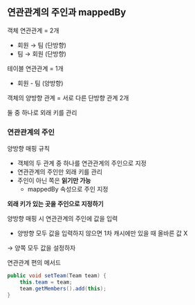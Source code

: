 ## 연관관계의 주인과 mappedBy

객체 연관관계 = 2개

- 회원 → 팀 (단방향)
- 팀 → 회원 (단방향)

테이블 연관관계 = 1개

- 회원 - 팀 (양방향)

객체의 양방향 관계 = 서로 다른 단방향 관계 2개

둘 중 하나로 외래 키를 관리

### 연관관계의 주인

양방향 매핑 규칙

- 객체의 두 관계 중 하나를 연관관계의 주인으로 지정
- 연관관계의 주인만 외래 키를 관리
- 주인이 아닌 쪽은 **읽기만 가능**
    - mappedBy 속성으로 주인 지정

**외래 키가 있는 곳을 주인으로 지정하기**

양방향 매핑 시 연관관계의 주인에 값을 입력

- 양방향 모두 값을 입력하지 않으면 1차 캐시에만 있을 때 올바른 값 X

→ 양쪽 모두 값을 설정하자

연관관계 편의 메서드

```java
public void setTeam(Team team) {
    this.team = team;
    team.getMembers().add(this);
}
```